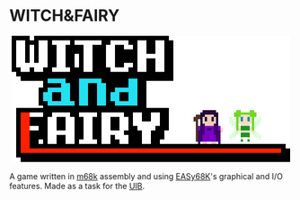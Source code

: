 # WITCH&FAIRY

<p align="center">
  <img alt="title" src="images/title-full.png">
</p>

A game written in [m68k](https://en.wikipedia.org/wiki/Motorola_68000) assembly and using [EASy68K](http://www.easy68k.com/)'s graphical and I/O features.
Made as a task for the [UIB](https://uib.eu).
